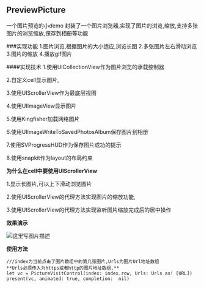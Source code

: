 ## PreviewPicture
一个图片预览的小demo
封装了一个图片浏览器,实现了图片的浏览,缩放,支持多张图片的浏览缩放,保存到相册等功能

###实现功能
1.图片浏览,根据图片的大小适应,浏览长图
2.多张图片左右滑动浏览
3.图片的缩放
4.播放gif图片

####实现技术
1.使用UICollectionView作为图片浏览的承载控制器

2.自定义cell显示图片,

3.使用UIScrollerView作为最底层视图 

4.使用UIImageView显示图片

5.使用Kingfisher加载网络图片

6.使用UIImageWriteToSavedPhotosAlbum保存图片到相册

7.使用SVProgressHUD作为保存图片成功的提示

8.使用snapkit作为layout的布局约束

**为什么在cell中要使用UIScrollerView**

1.显示长图片,可以上下滑动浏览图片

2.使用UIScrollerView的代理方法实现图片的缩放功能,

3.使用UIScrollerView的代理方法实现监听图片缩放完成后的居中操作


**效果演示**

![这里写图片描述](https://img-blog.csdn.net/2018061416533525?watermark/2/text/aHR0cHM6Ly9ibG9nLmNzZG4ubmV0L2NoZW5xaWFuZ2Jsb2Nr/font/5a6L5L2T/fontsize/400/fill/I0JBQkFCMA==/dissolve/70)

**使用方法**    
```
///index为当前点击了图片数组中的第几张图片,Urls为图片Url地址数组
**Urls必须传入为https或者http的图片地址数组,**
let vc = PictureVisitControl(index: index.row, Urls: Urls as! [URL])
present(vc, animated: true, completion:  nil)
```
